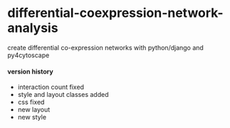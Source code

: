 # differential-coexpression-network-analysis

create differential co-expression networks with python/django and py4cytoscape

#### version history

- interaction count fixed
- style and layout classes added
- css fixed
- new layout
- new style

